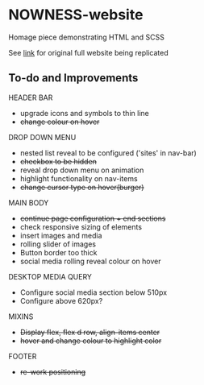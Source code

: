 # NOWNESS-website

Homage piece demonstrating HTML and SCSS

See [link](https://www.nowness.com/) for original full website being replicated

## To-do and Improvements

HEADER BAR

- upgrade icons and symbols to thin line
- ~~change colour on hover~~

DROP DOWN MENU

- nested list reveal to be configured ('sites' in nav-bar)
- ~~checkbox to be hidden~~
- reveal drop down menu on animation
- highlight functionality on nav-items
- ~~change cursor type on hover(burger)~~

MAIN BODY

- ~~continue page configuration + end sections~~
- check responsive sizing of elements
- insert images and media
- rolling slider of images
- Button border too thick
- social media rolling reveal colour on hover

DESKTOP MEDIA QUERY

- Configure social media section below 510px
- Configure above 620px?

MIXINS

- ~~Display flex, flex d row, align-items center~~
- ~~hover and change colour to highlight color~~

FOOTER

- ~~re-work positioning~~
